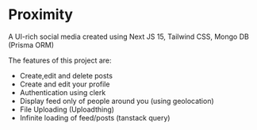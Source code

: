 # Proximity

A UI-rich social media created using Next JS 15, Tailwind CSS, Mongo DB (Prisma ORM)

The features of this project are:
  - Create,edit and delete posts
  - Create and edit your profile
  - Authentication using clerk
  - Display feed only of people around you (using geolocation)
  - File Uploading (Uploadthing)
  - Infinite loading of feed/posts (tanstack query)
